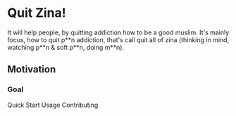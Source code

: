 # Quit Zina!

It will help people, by quitting addiction how to be a good muslim. It's mainly focus, how to quit p\*\*n addiction, that's call quit all of zina (thinking in mind, watching p\*\*n & soft p\*\*n, doing m\*\*n).

## Motivation

### Goal

Quick Start
Usage
Contributing
